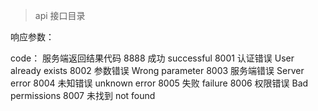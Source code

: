 > api 接口目录

响应参数：

code：
服务端返回结果代码
8888 成功 successful
8001 认证错误 User already exists
8002 参数错误 Wrong parameter
8003 服务端错误 Server error
8004 未知错误 unknown error
8005 失败 failure
8006 权限错误 Bad permissions
8007 未找到 not found